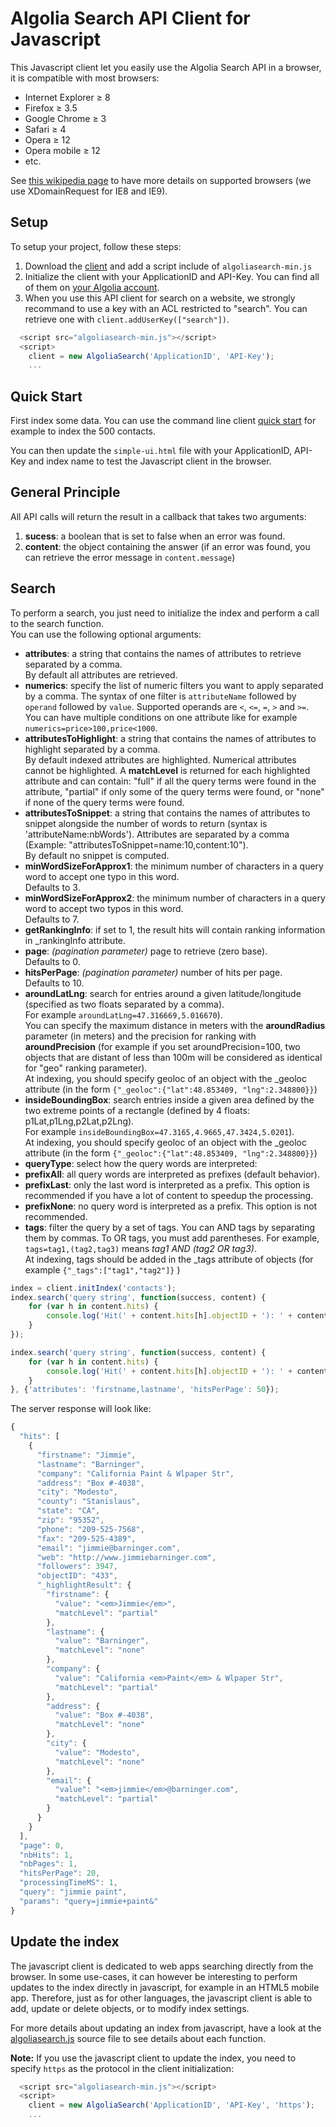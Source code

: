 Algolia Search API Client for Javascript
==================

This Javascript client let you easily use the Algolia Search API in a browser, it is compatible with most browsers:

 * Internet Explorer &ge; 8
 * Firefox &ge; 3.5
 * Google Chrome &ge; 3
 * Safari &ge; 4
 * Opera &ge; 12
 * Opera mobile &ge; 12
 * etc.

See [this wikipedia page](http://en.wikipedia.org/wiki/Cross-Origin_Resource_Sharing#Browser_support) to have more details on supported browsers (we use XDomainRequest for IE8 and IE9).

Setup
-------------
To setup your project, follow these steps:

 1. Download the [client](https://github.com/algolia/algoliasearch-client-js/archive/master.zip) and add a script include of `algoliasearch-min.js`
 2. Initialize the client with your ApplicationID and API-Key. You can find all of them on [your Algolia account](http://www.algolia.com/users/edit).
 3. When you use this API client for search on a website, we strongly recommand to use a key with an ACL restricted to "search". You can retrieve one with `client.addUserKey(["search"])`.

```javascript
  <script src="algoliasearch-min.js"></script>
  <script>
    client = new AlgoliaSearch('ApplicationID', 'API-Key');
    ...
```

Quick Start
-------------

First index some data. You can use the command line client [quick start](https://github.com/algolia/algoliasearch-client-cmd#quick-start) for example to index the 500 contacts.

You can then update the `simple-ui.html` file with your ApplicationID, API-Key and index name to test the Javascript client in the browser.

General Principle
-------------

All API calls will return the result in a callback that takes two arguments:

 1. **sucess**: a boolean that is set to false when an error was found.
 2. **content**: the object containing the answer (if an error was found, you can retrieve the error message in `content.message`)

Search 
-------------
To perform a search, you just need to initialize the index and perform a call to the search function.<br/>
You can use the following optional arguments:

 * **attributes**: a string that contains the names of attributes to retrieve separated by a comma.<br/>By default all attributes are retrieved.
 * **numerics**: specify the list of numeric filters you want to apply separated by a comma. The syntax of one filter is `attributeName` followed by `operand` followed by `value`. Supported operands are `<`, `<=`, `=`, `>` and `>=`. 
 You can have multiple conditions on one attribute like for example `numerics=price>100,price<1000`.
 * **attributesToHighlight**: a string that contains the names of attributes to highlight separated by a comma.<br/>By default indexed attributes are highlighted. Numerical attributes cannot be highlighted. A **matchLevel** is returned for each highlighted attribute and can contain: "full" if all the query terms were found in the attribute, "partial" if only some of the query terms were found, or "none" if none of the query terms were found.
 * **attributesToSnippet**: a string that contains the names of attributes to snippet alongside the number of words to return (syntax is 'attributeName:nbWords'). Attributes are separated by a comma (Example: "attributesToSnippet=name:10,content:10").<br/>By default no snippet is computed.
 * **minWordSizeForApprox1**: the minimum number of characters in a query word to accept one typo in this word.<br/>Defaults to 3.
 * **minWordSizeForApprox2**: the minimum number of characters in a query word to accept two typos in this word.<br/>Defaults to 7.
 * **getRankingInfo**: if set to 1, the result hits will contain ranking information in _rankingInfo attribute.
 * **page**: *(pagination parameter)* page to retrieve (zero base).<br/>Defaults to 0.
 * **hitsPerPage**: *(pagination parameter)* number of hits per page.<br/>Defaults to 10.
 * **aroundLatLng**: search for entries around a given latitude/longitude (specified as two floats separated by a comma).<br/>For example `aroundLatLng=47.316669,5.016670`).<br/>You can specify the maximum distance in meters with the **aroundRadius** parameter (in meters) and the precision for ranking with **aroundPrecision** (for example if you set aroundPrecision=100, two objects that are distant of less than 100m will be considered as identical for "geo" ranking parameter).<br/>At indexing, you should specify geoloc of an object with the _geoloc attribute (in the form `{"_geoloc":{"lat":48.853409, "lng":2.348800}}`)
 * **insideBoundingBox**: search entries inside a given area defined by the two extreme points of a rectangle (defined by 4 floats: p1Lat,p1Lng,p2Lat,p2Lng).<br/>For example `insideBoundingBox=47.3165,4.9665,47.3424,5.0201`).<br/>At indexing, you should specify geoloc of an object with the _geoloc attribute (in the form `{"_geoloc":{"lat":48.853409, "lng":2.348800}}`)
 * **queryType**: select how the query words are interpreted:
  * **prefixAll**: all query words are interpreted as prefixes (default behavior).
  * **prefixLast**: only the last word is interpreted as a prefix. This option is recommended if you have a lot of content to speedup the processing.
  * **prefixNone**: no query word is interpreted as a prefix. This option is not recommended.
 * **tags**: filter the query by a set of tags. You can AND tags by separating them by commas. To OR tags, you must add parentheses. For example, `tags=tag1,(tag2,tag3)` means *tag1 AND (tag2 OR tag3)*.<br/>At indexing, tags should be added in the _tags attribute of objects (for example `{"_tags":["tag1","tag2"]}` )

```javascript
index = client.initIndex('contacts');
index.search('query string', function(success, content) {
    for (var h in content.hits) {
        console.log('Hit(' + content.hits[h].objectID + '): ' + content.hits[h].toString());
    }
});

index.search('query string', function(success, content) {
    for (var h in content.hits) {
        console.log('Hit(' + content.hits[h].objectID + '): ' + content.hits[h].toString());
    }
}, {'attributes': 'firstname,lastname', 'hitsPerPage': 50});
```

The server response will look like:

```javascript
{
  "hits": [
    {
      "firstname": "Jimmie",
      "lastname": "Barninger",
      "company": "California Paint & Wlpaper Str",
      "address": "Box #-4038",
      "city": "Modesto",
      "county": "Stanislaus",
      "state": "CA",
      "zip": "95352",
      "phone": "209-525-7568",
      "fax": "209-525-4389",
      "email": "jimmie@barninger.com",
      "web": "http://www.jimmiebarninger.com",
      "followers": 3947,
      "objectID": "433",
      "_highlightResult": {
        "firstname": {
          "value": "<em>Jimmie</em>",
          "matchLevel": "partial"
        },
        "lastname": {
          "value": "Barninger",
          "matchLevel": "none"
        },
        "company": {
          "value": "California <em>Paint</em> & Wlpaper Str",
          "matchLevel": "partial"
        },
        "address": {
          "value": "Box #-4038",
          "matchLevel": "none"
        },
        "city": {
          "value": "Modesto",
          "matchLevel": "none"
        },
        "email": {
          "value": "<em>jimmie</em>@barninger.com",
          "matchLevel": "partial"
        }
      }
    }
  ],
  "page": 0,
  "nbHits": 1,
  "nbPages": 1,
  "hitsPerPage": 20,
  "processingTimeMS": 1,
  "query": "jimmie paint",
  "params": "query=jimmie+paint&"
}
```

Update the index
-------------

The javascript client is dedicated to web apps searching directly from the browser. In some use-cases, it can however be interesting to perform updates to the index directly in javascript, for example in an HTML5 mobile app. Therefore, just as for other languages, the javascript client is able to add, update or delete objects, or to modify index settings.

For more details about updating an index from javascript, have a look at the [algoliasearch.js](https://github.com/algolia/algoliasearch-client-js/blob/master/algoliasearch.js) source file to see details about each function.

**Note:** If you use the javascript client to update the index, you need to specify `https` as the protocol in the client initialization:

```javascript
  <script src="algoliasearch-min.js"></script>
  <script>
    client = new AlgoliaSearch('ApplicationID', 'API-Key', 'https');
    ...
```
